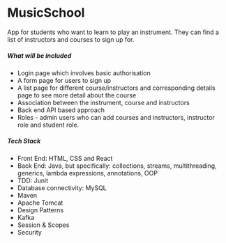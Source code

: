 # MusicSchool
App for students who want to learn to play an instrument. They can find a list of instructors and courses to sign up for.

<h5>What will be included</h5>
<ul>
    <li>Login page which involves basic authorisation</li>
    <li>A form page for users to sign up</li>
    <li>A list page for different course/instructors and corresponding details page to see more detail about the course</li>
    <li>Association between the instrument, course and instructors</li>
    <li>Back end API based approach</li>
    <li>Roles - admin users who can add courses and instructors, instructor role and student role.</li>
</ul>

<h5>Tech Stack</h5>
<ul>
    <li>Front End: HTML, CSS and React</li>
    <li>Back End: Java, but specifically: collections, streams, multithreading, generics, lambda expressions, annotations, OOP</li>
    <li>TDD: Junit</li>
    <li>Database connectivity: MySQL</li>
    <li>Maven</li>
    <li>Apache Tomcat</li>
    <li>Design Patterns</li>
    <li>Kafka</li>
    <li>Session & Scopes</li>
    <li>Security</li>
</ul>
